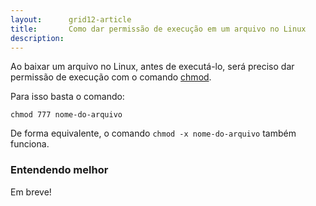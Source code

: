 ```yaml
---
layout:      grid12-article
title:       Como dar permissão de execução em um arquivo no Linux
description:
---
```



Ao baixar um arquivo no Linux, antes de executá-lo, será preciso dar permissão de execução com o comando
[chmod](http://pt.wikipedia.org/wiki/Chmod "link-externo").

Para isso basta o comando:

    chmod 777 nome-do-arquivo

De forma equivalente, o comando `chmod -x nome-do-arquivo` também funciona.


### Entendendo melhor

Em breve!